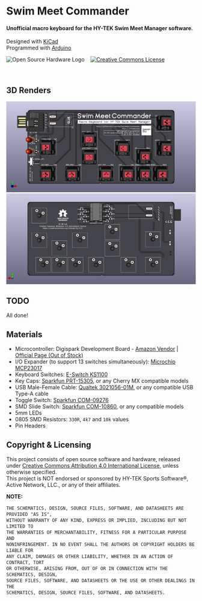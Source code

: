 # Swim Meet Commander
#### Unofficial macro keyboard for the HY-TEK Swim Meet Manager software.
Designed with [KiCad](https://www.kicad-pcb.org/)   
Programmed with [Arduino](https://www.arduino.cc/)   

![Open Source Hardware Logo](https://i2.wp.com/www.oshwa.org/wp-content/uploads/2014/03/oshw-logo-100-px.png) &nbsp;&nbsp;
<a rel="license" href="http://creativecommons.org/licenses/by/4.0/"><img alt="Creative Commons License" style="border-width:0" src="https://i.creativecommons.org/l/by/4.0/88x31.png" /></a>

<br/>

## 3D Renders
![PCB 3D Rendering, Front](readme_misc/pcb3d_f_asm.png)
![PCB 3D Rendering, Back](readme_misc/pcb3d_b_asm.png)

## TODO
All done!

## Materials

* Microcontroller: Digispark Development Board - [Amazon Vendor](https://www.amazon.com/DAOKI-Digispark-Kickstarter-ATTINY85-Development/dp/B01MDUHSWO) | [Official Page (Out of Stock)](http://digistump.com/products/1)
* I/O Expander (to support 13 switches simultaneously): [Microchip MCP23017](https://www.digikey.com/product-detail/en/MCP23017T-E%2fSO/MCP23017T-E%2fSOCT-ND/5358289/)
* Keyboard Switches: [E-Switch KS1100](https://www.digikey.com/product-detail/en/KS1100OA1AF060/EG5505-ND/7364301/)
* Key Caps: [Sparkfun PRT-15305](https://www.sparkfun.com/products/15305), or any Cherry MX compatible models   
* USB Male-Female Cable: [Qualtek 3021056-01M](https://www.digikey.com/product-detail/en/3021056-01M/Q1104-ND/7795306/), or any compatible USB Type-A cable   
* Toggle Switch: [Sparkfun COM-09276](https://www.sparkfun.com/products/9276)
* SMD Slide Switch: [Sparkfun COM-10860](https://www.sparkfun.com/products/10860), or any compatible models
* 5mm LEDs
* 0805 SMD Resistors: `330R`, `4k7` and `10k` values
* Pin Headers

## Copyright & Licensing

This project consists of open source software and hardware, released under [Creative Commons Attribution 4.0 International License](http://creativecommons.org/licenses/by/4.0/), unless otherwise specified.   
This project is NOT endorsed or sponsored by HY-TEK Sports Software®, Active Network, LLC., or any of their affiliates.

**NOTE:**
```
THE SCHEMATICS, DESIGN, SOURCE FILES, SOFTWARE, AND DATASHEETS ARE PROVIDED "AS IS",
WITHOUT WARRANTY OF ANY KIND, EXPRESS OR IMPLIED, INCLUDING BUT NOT LIMITED TO
THE WARRANTIES OF MERCHANTABILITY, FITNESS FOR A PARTICULAR PURPOSE AND
NONINFRINGEMENT. IN NO EVENT SHALL THE AUTHORS OR COPYRIGHT HOLDERS BE LIABLE FOR
ANY CLAIM, DAMAGES OR OTHER LIABILITY, WHETHER IN AN ACTION OF CONTRACT, TORT
OR OTHERWISE, ARISING FROM, OUT OF OR IN CONNECTION WITH THE SCHEMATICS, DESIGN,
SOURCE FILES, SOFTWARE, AND DATASHEETS OR THE USE OR OTHER DEALINGS IN THE
SCHEMATICS, DESIGN, SOURCE FILES, SOFTWARE, AND DATASHEETS.
 ```
